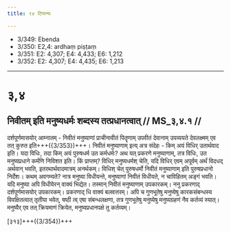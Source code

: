 ```yaml
---
title: ९४ टिप्पन्यः

---
```

- 3/349: Ebenda
- 3/350: E2,4: ardhaṃ piṣṭaṃ
- 3/351: E2: 4,307; E4: 4,433; E6: 1,212
- 3/352: E2: 4,307; E4: 4,435; E6: 1,213

____________________________________________


# ३,४

## निवीतम् इति मनुष्यधर्मः शब्दस्य तत्प्रधानत्वात् // MS_३,४.१ //

दर्शपूर्णमासयोर् आम्नातम् - निवीतं मनुष्याणां प्राचीनावीतं पितॄणाम् उपवीतं देवानाम् उपव्ययते देवलक्ष्मम् एव तत् कुरुत इति+++({3/353})+++। निवीतं मनुष्याणाम् इत्य् अत्र संदेहः - किम् अयं विधिर् उतार्थवाद इति। यदा विधिः, तदा किम् अयं पुरुषधर्म उत कर्मधर्मः? अथ यत् प्रकरणे मनुष्याणाम्, तत्र विधिः, उत मनुष्यप्रधाने कर्मणि निविशत इति।
किं प्राप्तम्? विधिर् मनुष्यधर्मश् चेति, यदि विधिर् एवम् अपूर्वम् अर्थं विदधद् अर्थवान् भवति, इतरथार्थवादमात्रम् अनर्थकम्। विधिश् चेत् पुरुषधर्मो निवीतं मनुष्याणाम् इति पुरुषप्रधानो निर्देशः। कथम् अवगम्यते? नात्र मनुष्या विधीयन्ते, मनुष्याणां निवीतं विधीयते, न चाविहितम् अङ्गं भवति। यदि मनुष्या अपि विधीयेरन् वाक्यं भिद्येत। तस्मान् निवीतं मनुष्याणाम् उपकारकम्।
ननु प्रकरणाद् दर्शपूर्णमासयोर् उपकारकम्। प्रकरणाद् धि वाक्यं बलवत्तरम्। अपि च गुणभूतेषु मनुष्येषु कारकसंबन्धस्य विवक्षितत्वात् तृतीया भवेत्, षष्ठी त्व् एषा संबन्धलक्षणा, तत्र गुणभूतेषु मनुष्येषु मनुष्यग्रहणं नैव कर्तव्यं स्यात्। मनुष्यैर् एव तत् क्रियमाणं क्रियेत, मनुष्यप्रधानपक्षे तु कर्तव्यम्।

[३१३]+++({3/354})+++
